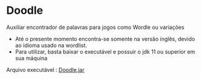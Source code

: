 # Doodle
Auxiliar encontrador de palavras para jogos como Wordle ou variações

- Até o presente momento encontra-se somente na versão inglês, devido ao idioma usado na wordlist.
- Para utilizar, basta baixar o executável e possuir o jdk 11 ou superior em sua máquina

Arquivo executável : <a href="https://github.com/Maracujacake/Doodle_/blob/3f13d21f7be46fe56babe885f85d0079a69821e5/DoodleApp.jar">Doodle.jar</a>
